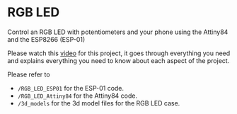 # RGB LED

Control an RGB LED with potentiometers and your phone using the Attiny84 and the ESP8266 (ESP-01)

Please watch this [video](https://youtu.be/bqCNFx8Y3W8) for this project, it goes through everything you need and explains everything you need to know about each aspect of the project.

Please refer to

- `/RGB_LED_ESP01` for the ESP-01 code.
- `/RGB_LED_Attiny84` for the Attiny84 code.
- `/3d_models` for the 3d model files for the RGB LED case.